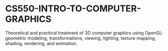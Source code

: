 # CS550-INTRO-TO-COMPUTER-GRAPHICS
Theoretical and practical treatment of 3D computer graphics using OpenGL: geometric modeling, transformations, viewing, lighting, texture mapping, shading, rendering, and animation.
